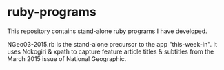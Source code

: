 # ruby-programs

This repository contains stand-alone ruby programs I have developed.

NGeo03-2015.rb is the stand-alone precursor to the app "this-week-in".  It uses Nokogiri & xpath to capture feature article titles & subtitles from the March 2015 issue of National Geographic.

